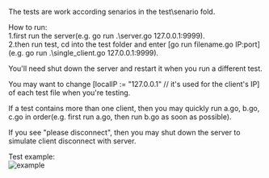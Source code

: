 The tests are work according senarios in the test\senario fold. 

How to run:  
1.first run the server(e.g. go run .\server.go 127.0.0.1:9999).  
2.then run test, cd into the test folder and enter [go run filename.go IP:port](e.g. go run .\single_client.go 127.0.0.1:9999).  

You'll need shut down the server and restart it when you run a different test.

You may want to change [localIP := "127.0.0.1" // it's used for the client's IP] of each test file when you're testing. 

If a test contains more than one client, then you may quickly run a.go, b.go, c.go in order(e.g. first run a.go, then run b.go as soon as possible).  

If you see "please disconnect", then you may shut down the server to simulate client disconnect with server.

Test example:  
![example](https://github.com/yxie233/graphStore/blob/master/example_for_test_DFS/multiple_reader_mult_wrt_test.JPG)
